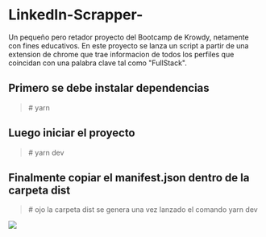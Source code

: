 # LinkedIn-Scrapper-
Un pequeño pero retador proyecto del Bootcamp de Krowdy, netamente con fines educativos. En este proyecto se lanza un script a partir de una extension de chrome que trae informacion de todos los perfiles que coincidan con una palabra clave tal como "FullStack".

## Primero se debe instalar dependencias
<blockquote>
# yarn
</blockquote>

## Luego iniciar el proyecto
<blockquote>
# yarn dev 
</blockquote>

## Finalmente copiar el manifest.json dentro de la carpeta dist
<blockquote>
# ojo la carpeta dist se genera una vez lanzado el comando yarn dev
</blockquote>

<img src="https://krowdy.s3.amazonaws.com/company/5d49adea2405ee002a2b5265/2021-05-13T12-42-20-224ZIsotipo_krowdy.png"  class="center"/>
